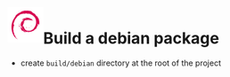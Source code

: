 <img align="left" width="64" height="64" src="../images/debian.png">

# Build a debian package

-   create `build/debian` directory at the root of the project
